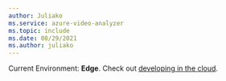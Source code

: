 ```yaml
---
author: Juliako
ms.service: azure-video-analyzer
ms.topic: include
ms.date: 08/29/2021
ms.author: juliako
---
```


Current Environment: **Edge**. Check out [developing in the cloud](../cloud/index.yml).